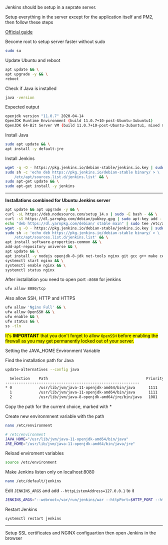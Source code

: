 Jenkins should be setup in a seprate server. 

Setup everything in the server except for the application itself and PM2, then follow these steps

[Official guide](https://www.jenkins.io/doc/book/installing/#long-term-support-release)

Become root to setup server faster without sudo
```sh
sudo su
```

Update Ubuntu and reboot

```sh
apt update && \
apt upgrade -y && \
reboot
```

Check if Java is installed 

```sh
java -version
```

Expected output
```sh
openjdk version "11.0.7" 2020-04-14
OpenJDK Runtime Environment (build 11.0.7+10-post-Ubuntu-3ubuntu1)
OpenJDK 64-Bit Server VM (build 11.0.7+10-post-Ubuntu-3ubuntu1, mixed mode, sharing)
```

Install Java
```sh
sudo apt update && \
apt install -y default-jre
```

Install Jenkins
```sh
wget -q -O - https://pkg.jenkins.io/debian-stable/jenkins.io.key | sudo apt-key add - && \
sudo sh -c 'echo deb https://pkg.jenkins.io/debian-stable binary/ > \
    /etc/apt/sources.list.d/jenkins.list' && \
sudo apt-get update && \
sudo apt-get install -y jenkins
```

---

**Installations combined for Ubuntu Jenkins server**
```sh
apt update && apt upgrade -y && \
curl -sL https://deb.nodesource.com/setup_14.x | sudo -E bash - && \
curl -sS https://dl.yarnpkg.com/debian/pubkey.gpg | sudo apt-key add - && \
echo "deb https://dl.yarnpkg.com/debian/ stable main" | sudo tee /etc/apt/sources.list.d/yarn.list && \
wget -q -O - https://pkg.jenkins.io/debian-stable/jenkins.io.key | sudo apt-key add - && \
sudo sh -c 'echo deb https://pkg.jenkins.io/debian-stable binary/ > \
    /etc/apt/sources.list.d/jenkins.list' && \
apt install software-properties-common && \
add-apt-repository universe && \
apt update && \
apt install -y nodejs openjdk-8-jdk net-tools nginx git gcc g++ make certbot wget yarn && \
systemctl start nginx && \
systemctl enable nginx && \
systemctl status nginx
```

After installation you need to open port `:8080` for jenkins

```sh
ufw allow 8080/tcp
```
Also allow SSH, HTTP and HTTPS
```sh
ufw allow 'Nginx Full' && \
ufw allow OpenSSH && \
ufw enable && \
ufw status && \
ss -tln
```

<mark>It's **IMPORTANT** that you don't forget to allow `OpenSSH` before enabling the firewall as you may get permanently locked out of your server.</mark>

Setting the JAVA_HOME Environment Variable

Find the installation path for Java
```sh
update-alternatives --config java
```

```sh
  Selection    Path                                            Priority   Status
------------------------------------------------------------
* 0            /usr/lib/jvm/java-11-openjdk-amd64/bin/java      1111      auto mode
  1            /usr/lib/jvm/java-11-openjdk-amd64/bin/java      1111      manual mode
  2            /usr/lib/jvm/java-8-openjdk-amd64/jre/bin/java   1081      manual mode

```
Copy the path for the current choice, marked with *

Create new environmnent variable with the path
```sh
nano /etc/environment
```
```sh
# /etc/environment
JAVA_HOME="/usr/lib/jvm/java-11-openjdk-amd64/bin/java"
JRE_HOME="/usr/lib/jvm/java-11-openjdk-amd64/bin/java/jre"
```
Reload enviroment variables
```sh
source /etc/environment
```

Make Jenkins listen only on localhost:8080
```sh
nano /etc/default/jenkins
```
Edit `JENKINS_ARGS` and add `--httpListenAddress=127.0.0.1` to it
```sh
JENKINS_ARGS="--webroot=/var/run/jenkins/war --httpPort=$HTTP_PORT --httpListenAddress=127.0.0.1"
```
Restart Jenkins
```sh
systemctl restart jenkins
```
---

Setup SSL certificates and NGINX configuartion then open Jenkins in the browser

